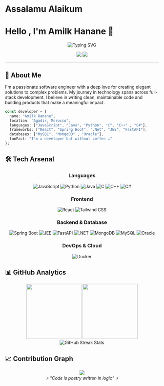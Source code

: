 # Assalamu Alaikum 
# Hello , I'm Amilk Hanane 👋

<div align="center">
  <img src="https://readme-typing-svg.herokuapp.com?font=Fira+Code&weight=500&size=24&duration=3000&pause=1000&color=6366F1&center=true&vCenter=true&multiline=true&width=600&height=100&lines=Full-Stack+Developer;Open+Source+Enthusiast;Problem+Solver" alt="Typing SVG" />
</div>

<p align="center">
  <a href="https://www.linkedin.com/in/hanane-amilk-0230b8238/"><img src="https://img.shields.io/badge/-LinkedIn-0077B5?style=for-the-badge&logo=linkedin&logoColor=white"/></a>
  <a href="mailto:amilk.hanane@gmail.com"><img src="https://img.shields.io/badge/-Email-D14836?style=for-the-badge&logo=gmail&logoColor=white"/></a>
  
</p>

---

## 🚀 About Me

I'm a passionate software engineer with a deep love for creating elegant solutions to complex problems. My journey in technology spans across full-stack development. I believe in writing clean, maintainable code and building products that make a meaningful impact.

```typescript
const developer = {
  name: "Amilk Hanane",
  location: "Agadir, Morocco",
  languages: ["JavaScript", "Java", "Python", "C", "C++" , "C#"],
  frameworks: ["React", "Spring Boot", ".Net", "JEE", "FastAPI"],
  databases: ["MySQL", "MongoDB" , "Oracle"],
  funFact: "I'm a developer but without coffee ☕"
};
```

## 🛠️ Tech Arsenal

<div align="center">

### Languages
![JavaScript](https://img.shields.io/badge/-JavaScript-F7DF1E?style=flat-square&logo=javascript&logoColor=black)
![Python](https://img.shields.io/badge/-Python-3776AB?style=flat-square&logo=python&logoColor=white)
![Java](https://img.shields.io/badge/-Java-ED8B00?style=flat-square&logo=openjdk&logoColor=white)
![C](https://img.shields.io/badge/-C-A8B9CC?style=flat-square&logo=c&logoColor=black)
![C++](https://img.shields.io/badge/-C++-00599C?style=flat-square&logo=c%2B%2B&logoColor=white)
![C#](https://img.shields.io/badge/-C%23-239120?style=flat-square&logo=c-sharp&logoColor=white)

### Frontend
![React](https://img.shields.io/badge/-React-61DAFB?style=flat-square&logo=react&logoColor=black)
![Tailwind CSS](https://img.shields.io/badge/-Tailwind%20CSS-38B2AC?style=flat-square&logo=tailwind-css&logoColor=white)

### Backend & Database
![Spring Boot](https://img.shields.io/badge/-Spring%20Boot-6DB33F?style=flat-square&logo=spring-boot&logoColor=white)
![JEE](https://img.shields.io/badge/-JEE-007396?style=flat-square&logo=java&logoColor=white)
![FastAPI](https://img.shields.io/badge/-FastAPI-009688?style=flat-square&logo=fastapi&logoColor=white)
![.NET](https://img.shields.io/badge/-.NET-512BD4?style=flat-square&logo=.net&logoColor=white)
![MongoDB](https://img.shields.io/badge/-MongoDB-47A248?style=flat-square&logo=mongodb&logoColor=white)
![MySQL](https://img.shields.io/badge/-MySQL-4479A1?style=flat-square&logo=mysql&logoColor=white)
![Oracle](https://img.shields.io/badge/-Oracle-F80000?style=flat-square&logo=oracle&logoColor=white)

### DevOps & Cloud
![Docker](https://img.shields.io/badge/-Docker-2496ED?style=flat-square&logo=docker&logoColor=white)

</div>

## 📊 GitHub Analytics

<div align="center">
  
  <img height="180em" src="https://github-readme-stats.vercel.app/api?username=HananeAmilk&show_icons=true&theme=tokyonight&include_all_commits=true&count_private=true"/>
  <img height="180em" src="https://github-readme-stats.vercel.app/api/top-langs/?username=HananeAmilk&layout=compact&langs_count=8&theme=tokyonight"/>

</div>

<div align="center">
  <img src="https://github-readme-streak-stats.herokuapp.com/?user=HananeAmilk&theme=tokyonight" alt="GitHub Streak Stats" />
</div>



## 📈 Contribution Graph

<div align="center">
  <img src="https://github-readme-activity-graph.vercel.app/graph?username=HananeAmilk&theme=tokyo-night&hide_border=true&area=true" />
</div>


<div align="center">
  <i>⚡ "Code is poetry written in logic" ⚡</i>
  <br><br>
</div>
